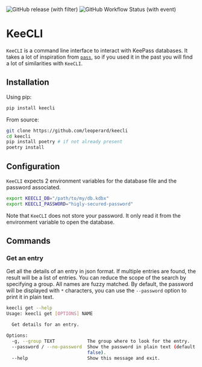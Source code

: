 ![GitHub release (with filter)](https://img.shields.io/github/v/release/leoperard/keecli)
![GitHub Workflow Status (with event)](https://img.shields.io/github/actions/workflow/status/leoperard/keecli/release.yaml)

# KeeCLI

`KeeCLI` is a command line interface to interact with KeePass databases. It takes a lot of inspiration from [`pass`](https://www.passwordstore.org/),
so if you used it in the past you will find a lot of similarities with `KeeCLI`.

## Installation

Using pip:

```bash
pip install keecli
```

From source:
```bash
git clone https://github.com/leoperard/keecli
cd keecli
pip install poetry # if not already present
poetry install
```

## Configuration

`KeeCLI` expects 2 environment variables for the database file and the password associated.

```bash
export KEECLI_DB="/path/to/my/db.kdbx"
export KEECLI_PASSWORD="higly-secured-password"
```

Note that `KeeCLI` does not store your password. It only read it from the environment variable to open the database.

## Commands

### Get an entry

Get all the details of an entry in json format. If multiple entries are found, the result will be a list of entries.
You can reduce the scope of the search by specifying a group. All names are fuzzy matched. By default, the password
will be displayed with `*` characters, you can use the `--password` option to print it in plain text.

```bash
keecli get --help
Usage: keecli get [OPTIONS] NAME

  Get details for an entry.

Options:
  -g, --group TEXT            The group where to look for the entry.
  --password / --no-password  Show the password in plain text (default:
                              false).
  --help                      Show this message and exit.
```
